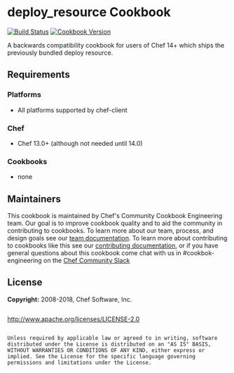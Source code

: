 # deploy_resource Cookbook

[![Build Status](https://travis-ci.org/chef-cookbooks/deploy_resource.svg?branch=master)](https://travis-ci.org/chef-cookbooks/deploy_resource) [![Cookbook Version](https://img.shields.io/cookbook/v/deploy_resource.svg)](https://supermarket.chef.io/cookbooks/deploy_resource)

A backwards compatibility cookbook for users of Chef 14+ which ships the previously bundled deploy resource.

## Requirements

### Platforms

- All platforms supported by chef-client

### Chef

- Chef 13.0+ (although not needed until 14.0)

### Cookbooks

- none

## Maintainers

This cookbook is maintained by Chef's Community Cookbook Engineering team. Our goal is to improve cookbook quality and to aid the community in contributing to cookbooks. To learn more about our team, process, and design goals see our [team documentation](https://github.com/chef-cookbooks/community_cookbook_documentation/blob/master/COOKBOOK_TEAM.MD). To learn more about contributing to cookbooks like this see our [contributing documentation](https://github.com/chef-cookbooks/community_cookbook_documentation/blob/master/CONTRIBUTING.MD), or if you have general questions about this cookbook come chat with us in #cookbok-engineering on the [Chef Community Slack](http://community-slack.chef.io/)

## License

**Copyright:** 2008-2018, Chef Software, Inc.

``` Licensed under the Apache License, Version 2.0 (the "License"); you may not use this file except in compliance with the License. You may obtain a copy of the License at

```
http://www.apache.org/licenses/LICENSE-2.0
```

Unless required by applicable law or agreed to in writing, software distributed under the License is distributed on an "AS IS" BASIS, WITHOUT WARRANTIES OR CONDITIONS OF ANY KIND, either express or implied. See the License for the specific language governing permissions and limitations under the License.
